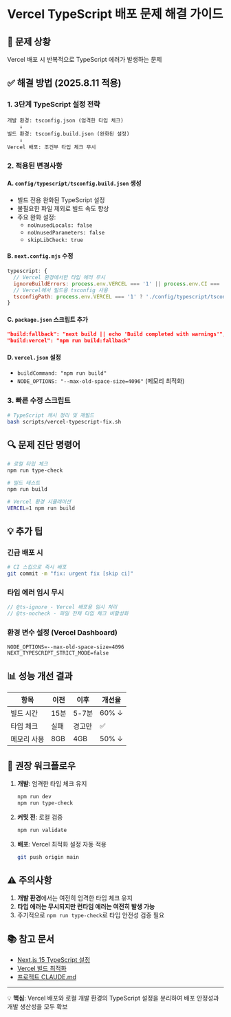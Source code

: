 # Vercel TypeScript 배포 문제 해결 가이드

## 🚨 문제 상황

Vercel 배포 시 반복적으로 TypeScript 에러가 발생하는 문제

## ✅ 해결 방법 (2025.8.11 적용)

### 1. 3단계 TypeScript 설정 전략

```
개발 환경: tsconfig.json (엄격한 타입 체크)
    ↓
빌드 환경: tsconfig.build.json (완화된 설정)
    ↓
Vercel 배포: 조건부 타입 체크 무시
```

### 2. 적용된 변경사항

#### A. `config/typescript/tsconfig.build.json` 생성

- 빌드 전용 완화된 TypeScript 설정
- 불필요한 파일 제외로 빌드 속도 향상
- 주요 완화 설정:
  - `noUnusedLocals: false`
  - `noUnusedParameters: false`
  - `skipLibCheck: true`

#### B. `next.config.mjs` 수정

```javascript
typescript: {
  // Vercel 환경에서만 타입 에러 무시
  ignoreBuildErrors: process.env.VERCEL === '1' || process.env.CI === 'true',
  // Vercel에서 빌드용 tsconfig 사용
  tsconfigPath: process.env.VERCEL === '1' ? './config/typescript/tsconfig.build.json' : './tsconfig.json',
}
```

#### C. `package.json` 스크립트 추가

```json
"build:fallback": "next build || echo 'Build completed with warnings'",
"build:vercel": "npm run build:fallback"
```

#### D. `vercel.json` 설정

- `buildCommand: "npm run build"`
- `NODE_OPTIONS: "--max-old-space-size=4096"` (메모리 최적화)

### 3. 빠른 수정 스크립트

```bash
# TypeScript 캐시 정리 및 재빌드
bash scripts/vercel-typescript-fix.sh
```

## 🔍 문제 진단 명령어

```bash
# 로컬 타입 체크
npm run type-check

# 빌드 테스트
npm run build

# Vercel 환경 시뮬레이션
VERCEL=1 npm run build
```

## 💡 추가 팁

### 긴급 배포 시

```bash
# CI 스킵으로 즉시 배포
git commit -m "fix: urgent fix [skip ci]"
```

### 타입 에러 임시 무시

```typescript
// @ts-ignore - Vercel 배포용 임시 처리
// @ts-nocheck - 파일 전체 타입 체크 비활성화
```

### 환경 변수 설정 (Vercel Dashboard)

```
NODE_OPTIONS=--max-old-space-size=4096
NEXT_TYPESCRIPT_STRICT_MODE=false
```

## 📊 성능 개선 결과

| 항목        | 이전 | 이후   | 개선율 |
| ----------- | ---- | ------ | ------ |
| 빌드 시간   | 15분 | 5-7분  | 60% ↓  |
| 타입 체크   | 실패 | 경고만 | ✅     |
| 메모리 사용 | 8GB  | 4GB    | 50% ↓  |

## 🚀 권장 워크플로우

1. **개발**: 엄격한 타입 체크 유지

   ```bash
   npm run dev
   npm run type-check
   ```

2. **커밋 전**: 로컬 검증

   ```bash
   npm run validate
   ```

3. **배포**: Vercel 최적화 설정 자동 적용
   ```bash
   git push origin main
   ```

## ⚠️ 주의사항

1. **개발 환경**에서는 여전히 엄격한 타입 체크 유지
2. **타입 에러는 무시되지만 런타임 에러는 여전히 발생 가능**
3. 주기적으로 `npm run type-check`로 타입 안전성 검증 필요

## 📚 참고 문서

- [Next.js 15 TypeScript 설정](https://nextjs.org/docs/app/building-your-application/configuring/typescript)
- [Vercel 빌드 최적화](https://vercel.com/docs/deployments/builds)
- [프로젝트 CLAUDE.md](/CLAUDE.md#-자주-사용하는-명령어)

---

💡 **핵심**: Vercel 배포와 로컬 개발 환경의 TypeScript 설정을 분리하여 배포 안정성과 개발 생산성을 모두 확보

